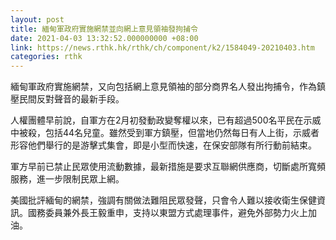 ```yaml
---
layout: post
title: 緬甸軍政府實施網禁並向網上意見領袖發拘捕令
date: 2021-04-03 13:32:52.000000000 +08:00
link: https://news.rthk.hk/rthk/ch/component/k2/1584049-20210403.htm
categories: rthk
---
```


緬甸軍政府實施網禁，又向包括網上意見領袖的部分商界名人發出拘捕令，作為鎮壓民間反對聲音的最新手段。

人權團體早前說，自軍方在2月初發動政變奪權以來，已有超過500名平民在示威中被殺，包括44名兒童。雖然受到軍方鎮壓，但當地仍然每日有人上街，示威者形容他們舉行的是游擊式集會，即是小型而快速，在保安部隊有所行動前結束。

軍方早前已禁止民眾使用流動數據，最新措施是要求互聯網供應商，切斷處所寬頻服務，進一步限制民眾上網。

美國批評緬甸的網禁，強調有關做法難阻民眾發聲，只會令人難以接收衛生保健資訊。國務委員兼外長王毅重申，支持以東盟方式處理事件，避免外部勢力火上加油。
